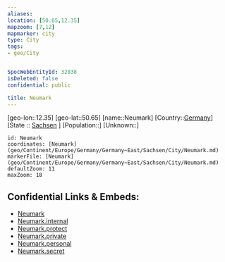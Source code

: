 ```yaml
---
aliases: 
location: [50.65,12.35]
mapzoom: [7,12] 
mapmarker: city 
type: City
tags:
- geo/City


SpocWebEntityId: 32838
isDeleted: false
confidential: public

title: Neumark
---
```

[geo-lon::12.35]
[geo-lat::50.65]
[name::Neumark]
[Country::[Germany](geo/Continent/Europe/Germany.md)]
[State :: [Sachsen](geo/Continent/Europe/Germany/Germany~East/Sachsen.md) ]
[Population::]
[Unknown::]


```leaflet
id: Neumark
coordinates: [Neumark](geo/Continent/Europe/Germany/Germany~East/Sachsen/City/Neumark.md)
markerFile: [Neumark](geo/Continent/Europe/Germany/Germany~East/Sachsen/City/Neumark.md)
defaultZoom: 11 
maxZoom: 18
```


## Confidential Links & Embeds: 
- [Neumark](../../../../../../../../_public/geo/Continent/Europe/Germany/Germany~East/Sachsen/City/Neumark.md) 
- [Neumark.internal](../../../../../../../../_internal/geo/Continent/Europe/Germany/Germany~East/Sachsen/City/Neumark.internal.md) 
- [Neumark.protect](../../../../../../../../_protect/geo/Continent/Europe/Germany/Germany~East/Sachsen/City/Neumark.protect.md) 
- [Neumark.private](../../../../../../../../_private/geo/Continent/Europe/Germany/Germany~East/Sachsen/City/Neumark.private.md) 
- [Neumark.personal](../../../../../../../../_personal/geo/Continent/Europe/Germany/Germany~East/Sachsen/City/Neumark.personal.md) 
- [Neumark.secret](../../../../../../../../_secret/geo/Continent/Europe/Germany/Germany~East/Sachsen/City/Neumark.secret.md) 
